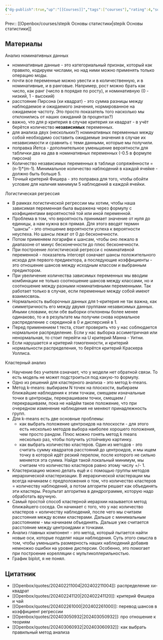 ```yaml
---
{"dg-publish":true,"up":"[[Courses]]","tags":["courses"],"rating":4,"source":"https://stepik.org/course/524/promo","date":"2023-09-05T11:29:02+03:00","modified_at":"2024-03-26T09:52:20+03:00","dg-path":"/courses/stepik Основы статистики - часть 2.md","permalink":"/courses/stepik-osnovy-statistiki-chast-2/","dgPassFrontmatter":true}
---
```





Prev:: [[Openbox/courses/stepik Основы статистики\|stepik Основы статистики]]

## Материалы

Анализ номинативных данных
- номинативные данные - это категориальный признак, который как правило, кодируем числами, но над ними можно применять только операцию моды.
- почти все переменные можно увести и в количественную, и в номинативные, и в ранговые. Например, рост можно брать как число, как ранг (число в порядке по росту), и номинативную (0 - низкий, 1 - высокий)
- расстояние Пирсона (хи квадрат) - это сумма разницы между наблюдаемое и ожидаемого значения, нормированное на ожидаемое частоту. Это просто показатель того насколько мы отклонились от наших ожиданий (в процентах?)
- важно, что для p критерия в случае критерия хи квадрат - в учёт берётся количество **независимых** переменных.
- для анализа двух (нескольких?) номинативных переменных между собой необходимо составить ожидаемые значения в случае их независимости и сравнить с теми данными, которые мы получили.
- поправка Йетса - дополнительное уменьшение вероятности для таблички два на два в номинативных переменных (-0.5 в формуле пирсона)
- Количество независимых переменных в таблице сопряжённости = (n-1)\*(m-1). Минимальное количество наблюдений в каждой ячейке - должно быть больше 5.
- Точный критерий Фишера - это поправка для того, чтобы обойти условие для наличия минимум 5 наблюдений в каждой ячейки.

Логистическая регрессия
- В рамках логистической регрессии мы хотим, чтобы наша зависимая переменная была выражена через формулу с коэфициентами вероятностей той или иной переменной.
- Проблема в том, что вероятность принимает значение от нуля до единицы, а нам нужна вся прямая. Для этого вводят термин "шансы" - это отношение вероятности успеха к вероятности неуспеха. Но шансы лежат от 0 до бесконечности.
- Потом применяем логарифм к шансам, чтобы оно лежало в диапазоне от минус бесконечности до плюс бесконечности.
- При построение логистической регресси с номинативной переменной - показатель intercept означает шансы положительного исхода для первого предиектора, а последующие коэффициенты - это отношение шансов между исходным классом и выбранным предиктором.
- При увеличение количества зависимых переменных мы вводим комбинации не только соотношение шансов между классами, но и соотношение между разными номинативными переменными. Так работает только в случае, если переменные между собой имеют взаимосвязь.
- Нормальность выборочных данных для t-критерия не так важна, как симметричность его между двумя группами независимых данных. Иными словами, если обе выборки отклонены более менее одинаково, то и в результате мы получим снова нормальное распределение с серединой в 0 и дисперсией в 1.
- Перед применением t теста, стоит проверить что у нас соблюдается нормальное распределение. Если у нас выборка ассиметричная или ненормальная, то стоит перейти на U критерий Манна - Уитни.
- Если нарушается и критерий гомогенности, и критерий нормальности распределения, то берётся критерий Краскера Уоллиса.

Кластерный анализ
- Научение без учителя означает, что у модели нет обратной связи. То есть модель не может подстроиться под какую-то формулу.
- Одно из решений для кластерного анализа - это метод k-means.
- Метод k-means: выбираем N точек на плоскости, выбираем ближайшие наблюдения к этим точкам, смещаем изначальные точки в центроиды, перекрашиваем точки, смещаем / перекрашиваем, пока не найдём такое положение, что при очередном изменение наблюдения не меняют принадлежность групп.
- Для k-means есть две основные проблемы:
    - как выбрать положение центроидов на плоскости - для этого есть несколько методов выбора наиболее хорошего положения, чем просто рандом. Плюс можно гонять метод k means несколько раз, чтобы получить устойчивую картинку.
    - как выбрать количество кластеров. Один из методов - это считать сумму квадратов расстояний до центроидов, и мы ищем точку в которой идёт резкий перелом, после которого не сильно меняется эта сумма. Найдя такой локальный минимум, мы считаем что количество кластеров равно этому числу +/- 1.
- Кластеризацию можно делать ещё и с помощью группы методов иерархической кластеризации. В иерархической кластерации мы всегда начинаем с предположения о том, что количество кластеров = количеству наблюдений, а потом алгоритм решает как объединять эти кластеры. Результат алгоритма в дендрограмме, которую надо обработать вручную.
- Самый простой способ кластерной иерархии называется метод ближайшего соседа. Он начинает с того, что у нас количество кластеров = количеству наблюдений, после чего мы считаем расстояния между всеми кластерами. Дальше с минимальным расстоянием - мы начинаем объединять. Дальше уже считается расстояние между центроидами и точками.
- Анализ главных компонент - это метод, который пытается найти новые оси, которые поделят наши наблюдения. Суть этого смысла в том, чтобы уменьшить размерность наших наблюдений добавив немножко ошибки на уровне дисперсии. Особенно, это помогает при построение корелляции с мультиколлерильностью.
- График biplot, я не понял.

## Цитатник

- [[Openbox/quotes/202402211004\|202402211004]]: распределение хи-квадрат
- [[Openbox/quotes/202402241120\|202402241120]]: критерий Фишера и чай
- [[Openbox/quotes/202402261000\|202402261000]]: перевод шансов в коэффициент регрессии
- [[Openbox/quotes/202403050932\|202403050932]]: про отношение к теориям
- [[Openbox/quotes/202403060932\|202403060932]]: как выбрать правильный метод анализа

